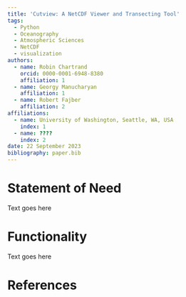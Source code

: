```yaml
---
title: 'Cutview: A NetCDF Viewer and Transecting Tool'
tags:
  - Python
  - Oceanography
  - Atmospheric Sciences
  - NetCDF
  - visualization
authors:
  - name: Robin Chartrand
    orcid: 0000-0001-6948-8380
    affiliation: 1
  - name: Georgy Manucharyan
    affiliation: 1
  - name: Robert Fajber
    affiliation: 2
affiliations:
  - name: University of Washington, Seattle, WA, USA
    index: 1
  - name: ????
    index: 2
date: 22 September 2023
bibliography: paper.bib
---
```


# Statement of Need

Text goes here

# Functionality

Text goes here

# References